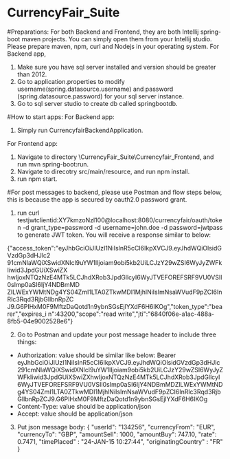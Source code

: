 # CurrencyFair_Suite

#Preparations:
For both Backend and Frontend, they are both Intellij spring-boot maven projects. You can simply open them from your Intellij studio.
Please prepare maven, npm, curl and Nodejs in your operating system.
For Backend app, 
  1) Make sure you have sql server installed and version should be greater than 2012. 
  2) Go to application.properties to modify username(spring.datasource.username) and password (spring.datasource.password) for your sql server instance. 
  3) Go to sql server studio to create db called springbootdb.

#How to start apps:
For Backend app:
1) Simply run CurrencyfairBackendApplication.
	
For Frontend app:
1) Navigate to directory \CurrencyFair_Suite\Currencyfair_Frontend, and run mvn spring-boot:run.
2) Navigate to direcotry src/main/resource, and run npm install. 
3) run npm start.

#For post messages to backend, please use Postman and flow steps below, this is because the app is secured by oauth2.0 password grant.
1) run curl testjwtclientid:XY7kmzoNzl100@localhost:8080/currencyfair/oauth/token -d grant_type=password -d username=john.doe -d password=jwtpass to generate JWT token. You will receive a response similar to below:

{"access_token":"eyJhbGciOiJIUzI1NiIsInR5cCI6IkpXVCJ9.eyJhdWQiOlsidGVzdGp3dHJlc2
91cmNlaWQiXSwidXNlcl9uYW1lIjoiam9obi5kb2UiLCJzY29wZSI6WyJyZWFkIiwid3JpdGUiXSwiZX
hwIjoxNTQzNzE4MTk5LCJhdXRob3JpdGllcyI6WyJTVEFOREFSRF9VU0VSIl0sImp0aSI6IjY4NDBmMD
ZlLWExYWMtNDg4YS04ZmI1LTA0ZTkwMDI1MjhlNiIsImNsaWVudF9pZCI6InRlc3Rqd3RjbGllbnRpZC
J9.G6PIHxM0F9MftzDaQotd1n9ybnSGsEjlYXdF6H6IKOg","token_type":"bearer","expires_i
n":43200,"scope":"read write","jti":"6840f06e-a1ac-488a-8fb5-04e9002528e6"}

2) Go to Postman and update your post message header to include three things:
  - Authorization: value should be similar like below:
  Bearer eyJhbGciOiJIUzI1NiIsInR5cCI6IkpXVCJ9.eyJhdWQiOlsidGVzdGp3dHJlc291cmNlaWQiXSwidXNlcl9uYW1lIjoiam9obi5kb2UiLCJzY29wZSI6WyJyZWFkIiwid3JpdGUiXSwiZXhwIjoxNTQzNzE4MTk5LCJhdXRob3JpdGllcyI6WyJTVEFOREFSRF9VU0VSIl0sImp0aSI6IjY4NDBmMDZlLWExYWMtNDg4YS04ZmI1LTA0ZTkwMDI1MjhlNiIsImNsaWVudF9pZCI6InRlc3Rqd3RjbGllbnRpZCJ9.G6PIHxM0F9MftzDaQotd1n9ybnSGsEjlYXdF6H6IKOg
  - Content-Type: value should be application/json
  - Accept: value should be application/json
  
3) Put json message body:
  {
	"userId": "134256",
	"currencyFrom": "EUR",
	"currencyTo": "GBP",
	"amountSell": 1000,
	"amountBuy": 747.10,
	"rate": 0.7471,
	"timePlaced" : "24-JAN-15 10:27:44",
	"originatingCountry" : "FR"
}
  

